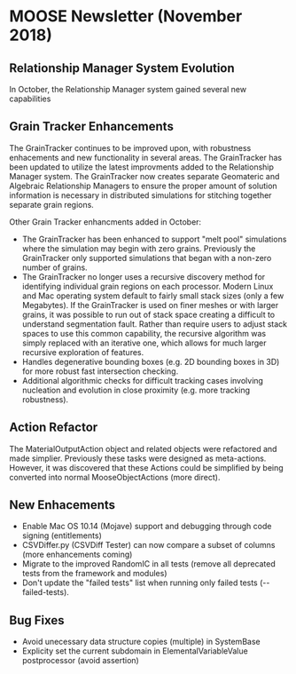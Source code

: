 # MOOSE Newsletter (November 2018)

## Relationship Manager System Evolution

In October, the Relationship Manager system gained several new
capabilities

## Grain Tracker Enhancements

The GrainTracker continues to be improved upon, with robustness
enhacements and new functionality in several areas. The GrainTracker
has been updated to utilize the latest improvments added to the Relationship
Manager system. The GrainTracker now creates separate Geomateric and Algebraic
Relationship Managers to ensure the proper amount of solution information
is necessary in distributed simulations for stitching together separate
grain regions.

Other Grain Tracker enhancments added in October:

- The GrainTracker has been enhanced to support "melt pool" simulations
  where the simulation may begin with zero grains. Previously the GrainTracker
  only supported simulations that began with a non-zero number of grains.
- The GrainTracker no longer uses a recursive discovery method for identifying
  individual grain regions on each processor. Modern Linux and Mac operating system
  default to fairly small stack sizes (only a few Megabytes). If the GrainTracker
  is used on finer meshes or with larger grains, it was possible to run out of
  stack space creating a difficult to understand segmentation fault. Rather than
  require users to adjust stack spaces to use this common capability, the
  recursive algorithm was simply replaced with an iterative one, which
  allows for much larger recursive exploration of features.
- Handles degenerative bounding boxes (e.g. 2D bounding boxes in 3D) for
  more robust fast intersection checking.
- Additional algorithmic checks for difficult tracking cases involving nucleation
  and evolution in close proximity (e.g. more tracking robustness).

## Action Refactor

The MaterialOutputAction object and related objects were refactored and made
simplier. Previously these tasks were designed as meta-actions. However, it was
discovered that these Actions could be simplified by being converted into normal
MooseObjectActions (more direct).


## New Enhacements

- Enable Mac OS 10.14 (Mojave) support and debugging through code signing (entitlements)
- CSVDiffer.py (CSVDiff Tester) can now compare a subset of columns (more enhancements coming)
- Migrate to the improved RandomIC in all tests (remove all deprecated tests from the framework and modules)
- Don't update the "failed tests" list when running only failed tests (--failed-tests).

## Bug Fixes

- Avoid unecessary data structure copies (multiple) in SystemBase
- Explicity set the current subdomain in ElementalVariableValue postprocessor (avoid assertion)
